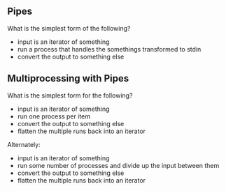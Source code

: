 ## Pipes

What is the simplest form of the following?

- input is an iterator of something
- run a process that handles the somethings transformed to stdin
- convert the output to something else 

## Multiprocessing with Pipes

What is the simplest form for the following?

- input is an iterator of something 
- run one process per item
- convert the output to something else
- flatten the multiple runs back into an iterator 

Alternately:
- input is an iterator of something 
- run some number of processes and divide up the input between them
- convert the output to something else
- flatten the multiple runs back into an iterator 